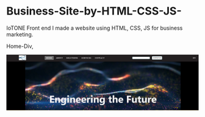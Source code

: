 # Business-Site-by-HTML-CSS-JS-
IoTONE Front end
I made a website using HTML, CSS, JS for business marketing. 

Home-Div,

<img src= "screenshot 1.png" width=800>
